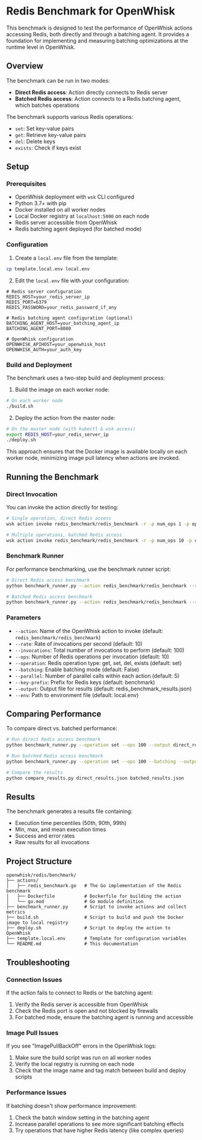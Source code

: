 # Redis Benchmark for OpenWhisk

This benchmark is designed to test the performance of OpenWhisk actions accessing Redis, both directly and through a batching agent. It provides a foundation for implementing and measuring batching optimizations at the runtime level in OpenWhisk.

## Overview

The benchmark can be run in two modes:
- **Direct Redis access**: Action directly connects to Redis server
- **Batched Redis access**: Action connects to a Redis batching agent, which batches operations

The benchmark supports various Redis operations:
- `set`: Set key-value pairs
- `get`: Retrieve key-value pairs
- `del`: Delete keys
- `exists`: Check if keys exist

## Setup

### Prerequisites

- OpenWhisk deployment with `wsk` CLI configured
- Python 3.7+ with pip
- Docker installed on all worker nodes
- Local Docker registry at `localhost:5000` on each node
- Redis server accessible from OpenWhisk
- Redis batching agent deployed (for batched mode)

### Configuration

1. Create a `local.env` file from the template:

```bash
cp template.local.env local.env
```

2. Edit the `local.env` file with your configuration:

```
# Redis server configuration
REDIS_HOST=your_redis_server_ip
REDIS_PORT=6379
REDIS_PASSWORD=your_redis_password_if_any

# Redis batching agent configuration (optional)
BATCHING_AGENT_HOST=your_batching_agent_ip
BATCHING_AGENT_PORT=8080

# OpenWhisk configuration
OPENWHISK_APIHOST=your_openwhisk_host
OPENWHISK_AUTH=your_auth_key
```

### Build and Deployment

The benchmark uses a two-step build and deployment process:

1. Build the image on each worker node:

```bash
# On each worker node
./build.sh
```

2. Deploy the action from the master node:

```bash
# On the master node (with kubectl & wsk access)
export REDIS_HOST=your_redis_server_ip
./deploy.sh
```

This approach ensures that the Docker image is available locally on each worker node, minimizing image pull latency when actions are invoked.

## Running the Benchmark

### Direct Invocation

You can invoke the action directly for testing:

```bash
# Single operation, direct Redis access
wsk action invoke redis_benchmark/redis_benchmark -r -p num_ops 1 -p operation_type set -p use_batching false

# Multiple operations, batched Redis access
wsk action invoke redis_benchmark/redis_benchmark -r -p num_ops 10 -p operation_type set -p use_batching true -p parallel_calls 5
```

### Benchmark Runner

For performance benchmarking, use the benchmark runner script:

```bash
# Direct Redis access benchmark
python benchmark_runner.py --action redis_benchmark/redis_benchmark --rate 10 --invocations 100 --ops 10 --operation set

# Batched Redis access benchmark
python benchmark_runner.py --action redis_benchmark/redis_benchmark --rate 10 --invocations 100 --ops 10 --operation set --batching
```

### Parameters

- `--action`: Name of the OpenWhisk action to invoke (default: `redis_benchmark/redis_benchmark`)
- `--rate`: Rate of invocations per second (default: 10)
- `--invocations`: Total number of invocations to perform (default: 100)
- `--ops`: Number of Redis operations per invocation (default: 10)
- `--operation`: Redis operation type: get, set, del, exists (default: set)
- `--batching`: Enable batching mode (default: False)
- `--parallel`: Number of parallel calls within each action (default: 5)
- `--key-prefix`: Prefix for Redis keys (default: benchmark)
- `--output`: Output file for results (default: redis_benchmark_results.json)
- `--env`: Path to environment file (default: local.env)

## Comparing Performance

To compare direct vs. batched performance:

```bash
# Run direct Redis access benchmark
python benchmark_runner.py --operation set --ops 100 --output direct_results.json

# Run batched Redis access benchmark
python benchmark_runner.py --operation set --ops 100 --batching --output batched_results.json

# Compare the results
python compare_results.py direct_results.json batched_results.json
```

## Results

The benchmark generates a results file containing:

- Execution time percentiles (50th, 90th, 99th)
- Min, max, and mean execution times
- Success and error rates
- Raw results for all invocations

## Project Structure

```
openwhisk/redis/benchmark/
├── actions/
│   ├── redis_benchmark.go   # The Go implementation of the Redis benchmark
│   ├── Dockerfile           # Dockerfile for building the action
│   └── go.mod               # Go module definition
├── benchmark_runner.py      # Script to invoke actions and collect metrics
├── build.sh                 # Script to build and push the Docker image to local registry
├── deploy.sh                # Script to deploy the action to OpenWhisk
├── template.local.env       # Template for configuration variables
└── README.md                # This documentation
```

## Troubleshooting

### Connection Issues

If the action fails to connect to Redis or the batching agent:

1. Verify the Redis server is accessible from OpenWhisk
2. Check the Redis port is open and not blocked by firewalls
3. For batched mode, ensure the batching agent is running and accessible

### Image Pull Issues

If you see "ImagePullBackOff" errors in the OpenWhisk logs:

1. Make sure the build script was run on all worker nodes
2. Verify the local registry is running on each node
3. Check that the image name and tag match between build and deploy scripts

### Performance Issues

If batching doesn't show performance improvement:

1. Check the batch window setting in the batching agent
2. Increase parallel operations to see more significant batching effects
3. Try operations that have higher Redis latency (like complex queries) 